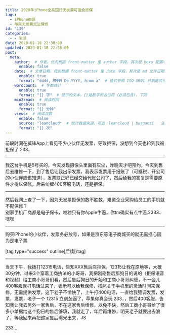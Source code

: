 ```yaml
---
title: 2020年iPhone全系国行无发票可能会拒保
tags:
  - iPhone拒保
  - 苹果无发票无法保修
id: '139'
categories:
  - - 生活
date: 2020-01-18 22:38:00
updated: 2020-01-18 22:38:00
post:
  meta:
    author:  # 作者，优先根据 front-matter 里 author 字段，其次是 hexo 配置中 author 值
      enable: false
    date:  # 文章日期，优先根据 front-matter 里 date 字段，其次是 md 文件日期
      enable: true
      format: "dddd, MMMM Do YYYY, h:mm a"  # 格式参照 ISO-8601 日期格式化
    wordcount:  # 字数统计
      enable: true
      format: "{} 字"  # 显示的文本，{}是数字的占位符（必须包含)，下同
    min2read:  # 阅读时间
      enable: true
      format: "{} 分钟"
    views:  # 阅读次数
      enable: false
      source: "leancloud"  # 统计数据来源，可选：leancloud | busuanzi   注意不蒜子会间歇抽风
      format: "{} 次"
---
```


前段时间在威锋App上看见不少小伙伴无发票，导致拒保，没想到今天也轮到我被拒保了 233..

* * *

我这台手机是5号买的，今天发现摄像头里面有灰尘，昨晚天才吧预约，今天到售后去维修一下，到了售后让我出示发票，我表示发票用于报账了（可抵税，开公司的小伙伴应该知道），发票联正好已经交给代账公司了，然后给我的答复是需要原件才得以保修，后来纠缠400客服电话，还是拒保。

* * *

然后我网上查了一下，因为无发票拒保的数不胜数，难道企业采购给员工的手机就不配保修？  
别家手机厂商都是电子保卡，唯独只有你Apple牛逼，你tm确实有点牛逼.2333..嘿嘿

* * *

购买iPhone的小伙伴，发票务必放号，如果是京东等电子商城买的就无需担心因为是电子票

\[tag type="success" outline\]后续\[/tag\]

* * *

当天下午，我拨打12315电话，告知XXX售后店拒保，12315让我在原地等，大概30分钟，过来3个穿着工商执法的小哥哥，我把刚刚售后那狗日的说的（拒保语音和视频）给工商小哥哥们看，然后售后狗日的开始和工商小哥哥纠缠，不一会儿400客服就打电话过来了，表示可以给我保修，按照关于手机里的激活时间来保修，无需提供发票，这下老子不愉快了，上午打400电话，一直给我强调发票，发票，发票，老子一个 12315 立刻怂逼了，苹果你真会玩 233..，然后400客服，告知我让我去另外一家售后，不在这家售后维修，以免不快，然后工商小哥哥给了很多小单据给这个狗日的售后够填，我就走了，年后再维修，明天老子就要出去浪了，等我回来再把这家售后曝光出来，JS

233...